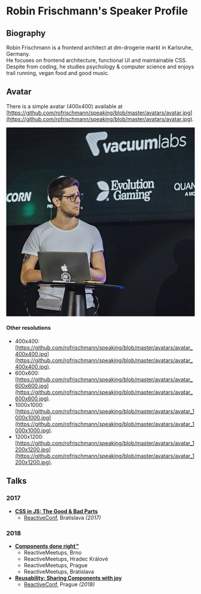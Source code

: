 # Robin Frischmann's Speaker Profile

## Biography

Robin Frischmann is a frontend architect at dm-drogerie markt in Karlsruhe, Germany.<br>
He focuses on frontend architecture, functional UI and maintainable CSS.<br>
Despite from coding, he studies psychology & computer science and enjoys trail running, vegan food and good music.

## Avatar

There is a simple avatar (400x400) available at [https://github.com/rofrischmann/speaking/blob/master/avatars/avatar.jpg](https://github.com/rofrischmann/speaking/blob/master/avatars/avatar.jpg).

<img src="./avatars/avatar.jpg">

#### Other resolutions

- 400x400: [https://github.com/rofrischmann/speaking/blob/master/avatars/avatar_400x400.jpg](https://github.com/rofrischmann/speaking/blob/master/avatars/avatar_400x400.jpg).
- 600x600: [https://github.com/rofrischmann/speaking/blob/master/avatars/avatar_600x600.jpg](https://github.com/rofrischmann/speaking/blob/master/avatars/avatar_600x600.jpg).
- 1000x1000: [https://github.com/rofrischmann/speaking/blob/master/avatars/avatar_1000x1000.jpg](https://github.com/rofrischmann/speaking/blob/master/avatars/avatar_1000x1000.jpg).
- 1200x1200: [https://github.com/rofrischmann/speaking/blob/master/avatars/avatar_1200x1200.jpg](https://github.com/rofrischmann/speaking/blob/master/avatars/avatar_1200x1200.jpg).

## Talks

### 2017

- [**CSS in JS: The Good & Bad Parts**](talks/2017/CSS_in_JS_The_Good_Bad_Parts.md)
  - [ReactiveConf](http://reactiveconf.com), Bratislava _(2017)_

### 2018

- [**Components done right™**](talks/2018/Components_Done_Right.md)
  - ReactiveMeetups, Brno
  - ReactiveMeetups, Hradec Králové
  - ReactiveMeetups, Prague
  - ReactiveMeetups, Bratislava
- [**Reusability: Sharing Components with joy**](talks/2018/Reusability_Sharing_Components_With_Joy.md)
  - [ReactiveConf](http://reactiveconf.com), Prague _(2018)_
